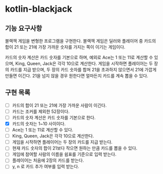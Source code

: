 # kotlin-blackjack

## 기능 요구사항

블랙잭 게임을 변형한 프로그램을 구현한다.
블랙잭 게임은 딜러와 플레이어 중 카드의 합이 21 또는 21에 가장 가까운 숫자를 가지는 쪽이 이기는 게임이다.

카드의 숫자 계산은 카드 숫자를 기본으로 하며, 예외로 Ace는 1 또는 11로 계산할 수 있으며, King, Queen, Jack은 각각 10으로 계산한다.
게임을 시작하면 플레이어는 두 장의 카드를 지급 받으며, 두 장의 카드 숫자를 합쳐 21을 초과하지 않으면서 21에 가깝게 만들면 이긴다. 21을 넘지 않을 경우 원한다면 얼마든지 카드를 계속 뽑을 수 있다.

## 구현 목록

- [ ] 카드의 합이 21 또는 21에 가장 가까운 사람이 이긴다.
- [ ] 카드는 조커를 제외한 52장이다.
- [ ] 카드의 숫자 계산은 카드 숫자를 기본으로 한다.
- [X] 카드의 숫자는 1~10 사이이다.
- [ ] Ace는 1 또는 11로 계산할 수 있다.
- [ ] King, Queen, Jack은 각각 10으로 계산한다.
- [ ] 게임을 시작하면 플레이어는 두 장의 카드를 지급 받는다.
- [ ] 현재 카드 숫자의 합이 21보다 작으면 원하는 만큼 카드를 뽑을 수 있다.
- [ ] 게임에 참여할 사람의 이름을 쉼표를 기준으로 입력 받는다.
- [ ] 플레이어는 처음에 2장의 카드를 받는다.
- [ ] y, n 로 카드 추가 여부를 입력 받는다.